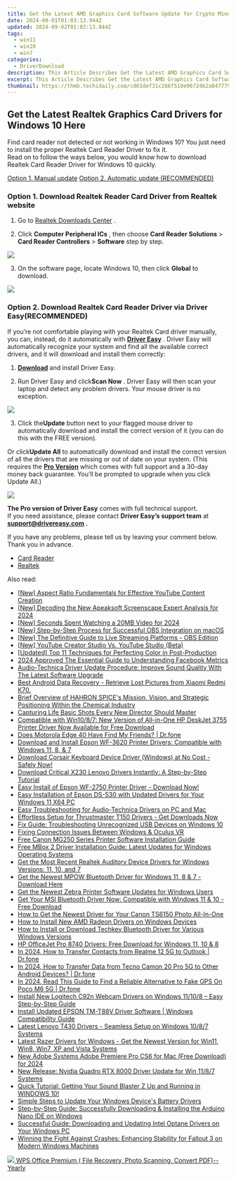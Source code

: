 ```yaml
---
title: Get the Latest AMD Graphics Card Software Update for Crypto Miners - Windows Guide
date: 2024-09-01T01:03:13.944Z
updated: 2024-09-02T01:03:13.944Z
tags:
  - win11
  - win10
  - win7
categories:
  - DriverDownload
description: This Article Describes Get the Latest AMD Graphics Card Software Update for Crypto Miners - Windows Guide
excerpt: This Article Describes Get the Latest AMD Graphics Card Software Update for Crypto Miners - Windows Guide
thumbnail: https://thmb.techidaily.com/cd61def31c266f510e96724b2a8477792657278ca4fb179ccb3f421fcf0aa55a.jpg
---
```


## Get the Latest Realtek Graphics Card Drivers for Windows 10 Here

Find card reader not detected or not working in Windows 10? You just need to install the proper Realtek Card Reader Driver to fix it.  
 Read on to follow the ways below, you would know how to download Realtek Card Reader Driver for Windows 10 quickly.

[Option 1. Manual update](https://tools.techidaily.com/drivereasy/download/)
[Option 2. Automatic update (RECOMMENDED)](https://www.drivereasy.com/knowledge/realtek-card-reader-driver-download-easily-for-windows-10/#2)

### **Option 1\. Download Realtek Reader Card Driver from Realtek website**

 1) Go to [Realtek Downloads Center](http://www.realtek.com/downloads/) .

 2) Click **Computer Peripheral ICs** , then choose **Card Reader Solutions**  \> **Card Reader Controllers**  \> **Software**  step by step.

![](https://images.drivereasy.com/wp-content/uploads/2017/01/11-4.png)

 3) On the software page, locate Windows 10, then click **Global** to download.

![](https://images.drivereasy.com/wp-content/uploads/2017/02/2-8.png)

### **Option 2\. Download Realtek Card Reader Driver via Driver Easy(RECOMMENDED)**

 If you’re not comfortable playing with your Realtek Card driver manually, you can, instead, do it automatically with **[Driver Easy](https://tools.techidaily.com/drivereasy/download/)**  . Driver Easy will automatically recognize your system and find all the available correct drivers, and it will download and install them correctly:

 1) **[Download](https://tools.techidaily.com/drivereasy/download/)**  and install Driver Easy.

 2) Run Driver Easy and click**Scan Now** . Driver Easy will then scan your laptop and detect any problem drivers. Your mouse driver is no exception.

![](https://images.drivereasy.com/wp-content/uploads/2017/02/SCAN.jpg)

 3) Click the**Update** button next to your flagged mouse driver to automatically download and install the correct version of it (you can do this with the FREE version).

 Or click**Update All** to automatically download and install the correct version of all the drivers that are missing or out of date on your system. (This requires the **[Pro Version](https://tools.techidaily.com/drivereasy/download/)**  which comes with full support and a 30-day money back guarantee. You’ll be prompted to upgrade when you click Update All.)

![](https://images.drivereasy.com/wp-content/uploads/2017/02/Realtek-Card-Reader.jpg)

**The Pro version of Driver Easy** comes with full technical support.  
 If you need assistance, please contact **Driver Easy’s support team** at **[support@drivereasy.com](https://tools.techidaily.com/drivereasy/download/) .**

 If you have any problems, please tell us by leaving your comment below. Thank you in advance.

* [Card Reader](https://tools.techidaily.com/drivereasy/download/)
* [Realtek](https://tools.techidaily.com/drivereasy/download/)

<ins class="adsbygoogle"
     style="display:block"
     data-ad-format="autorelaxed"
     data-ad-client="ca-pub-7571918770474297"
     data-ad-slot="1223367746"></ins>



<ins class="adsbygoogle"
     style="display:block"
     data-ad-client="ca-pub-7571918770474297"
     data-ad-slot="8358498916"
     data-ad-format="auto"
     data-full-width-responsive="true"></ins>

<span class="atpl-alsoreadstyle">Also read:</span>
<div><ul>
<li><a href="https://youtube-webster.techidaily.com/spect-ratio-fundamentals-for-effective-youtube-content-creation/"><u>[New] Aspect Ratio Fundamentals for Effective YouTube Content Creation</u></a></li>
<li><a href="https://on-screen-recording.techidaily.com/new-decoding-the-new-apeaksoft-screenscape-expert-analysis-for-2024/"><u>[New] Decoding the New Apeaksoft Screenscape  Expert Analysis for 2024</u></a></li>
<li><a href="https://fox-cloud.techidaily.com/new-seconds-spent-watching-a-20mb-video-for-2024/"><u>[New] Seconds Spent Watching a 20MB Video for 2024</u></a></li>
<li><a href="https://screen-video-capture.techidaily.com/new-step-by-step-process-for-successful-obs-integration-on-macos/"><u>[New] Step-by-Step Process for Successful OBS Integration on macOS</u></a></li>
<li><a href="https://on-screen-recording.techidaily.com/new-the-definitive-guide-to-live-streaming-platforms-obs-edition/"><u>[New] The Definitive Guide to Live Streaming Platforms - OBS Edition</u></a></li>
<li><a href="https://facebook-video-share.techidaily.com/new-youtube-creator-studio-vs-youtube-studio-beta/"><u>[New] YouTube Creator Studio Vs. YouTube Studio (Beta)</u></a></li>
<li><a href="https://some-approaches.techidaily.com/updated-top-11-techniques-for-perfecting-color-in-post-production/"><u>[Updated] Top 11 Techniques for Perfecting Color in Post-Production</u></a></li>
<li><a href="https://facebook-video-content.techidaily.com/2024-approved-the-essential-guide-to-understanding-facebook-metrics/"><u>2024 Approved  The Essential Guide to Understanding Facebook Metrics</u></a></li>
<li><a href="https://driver-download.techidaily.com/audio-technica-driver-update-procedure-improve-sound-quality-with-the-latest-software-upgrade/"><u>Audio-Technica Driver Update Procedure: Improve Sound Quality With The Latest Software Upgrade</u></a></li>
<li><a href="https://phone-solutions.techidaily.com/best-android-data-recovery-retrieve-lost-pictures-from-xiaomi-redmi-k70-by-fonelab-android-recover-pictures/"><u>Best Android Data Recovery - Retrieve Lost Pictures from Xiaomi Redmi K70.</u></a></li>
<li><a href="https://driver-download.techidaily.com/brief-overview-of-hahron-spices-mission-vision-and-strategic-positioning-within-the-chemical-industry/"><u>Brief Overview of HAHRON SPICE's Mission, Vision, and Strategic Positioning Within the Chemical Industry</u></a></li>
<li><a href="https://fox-glue.techidaily.com/capturing-life-basic-shots-every-new-director-should-master/"><u>Capturing Life  Basic Shots Every New Director Should Master</u></a></li>
<li><a href="https://win-dash.techidaily.com/compatible-with-win1087-new-version-of-all-in-one-hp-deskjet-3755-printer-driver-now-available-for-free-download/"><u>Compatible with Win10/8/7: New Version of All-in-One HP DeskJet 3755 Printer Driver Now Available for Free Download</u></a></li>
<li><a href="https://location-social.techidaily.com/does-motorola-edge-40-have-find-my-friends-drfone-by-drfone-virtual-android/"><u>Does Motorola Edge 40 Have Find My Friends? | Dr.fone</u></a></li>
<li><a href="https://driver-download.techidaily.com/download-and-install-epson-wf-3620-printer-drivers-compatible-with-windows-11-8-and-7/"><u>Download and Install Epson WF-3620 Printer Drivers: Compatible with Windows 11, 8, & 7</u></a></li>
<li><a href="https://driver-download.techidaily.com/1722973043177-download-corsair-keyboard-device-driver-windows-at-no-cost-safely-now/"><u>Download Corsair Keyboard Device Driver (Windows) at No Cost - Safely Now!</u></a></li>
<li><a href="https://driver-download.techidaily.com/download-critical-x230-lenovo-drivers-instantly-a-step-by-step-tutorial/"><u>Download Critical X230 Lenovo Drivers Instantly: A Step-by-Step Tutorial</u></a></li>
<li><a href="https://driver-download.techidaily.com/easy-install-of-epson-wf-2750-printer-driver-download-now/"><u>Easy Install of Epson WF-2750 Printer Driver - Download Now!</u></a></li>
<li><a href="https://driver-download.techidaily.com/easy-installation-of-epson-ds-530-with-updated-drivers-for-your-windows-11-x64-pc/"><u>Easy Installation of Epson DS-530 with Updated Drivers for Your Windows 11 X64 PC</u></a></li>
<li><a href="https://driver-download.techidaily.com/easy-troubleshooting-for-audio-technica-drivers-on-pc-and-mac/"><u>Easy Troubleshooting for Audio-Technica Drivers on PC and Mac</u></a></li>
<li><a href="https://driver-download.techidaily.com/1722977707667-effortless-setup-for-thrustmaster-t150-drivers-get-downloads-now/"><u>Effortless Setup for Thrustmaster T150 Drivers - Get Downloads Now</u></a></li>
<li><a href="https://driver-download.techidaily.com/fix-guide-troubleshooting-unrecognized-usb-devices-on-windows-10/"><u>Fix Guide: Troubleshooting Unrecognized USB Devices on Windows 10</u></a></li>
<li><a href="https://games-able.techidaily.com/fixing-connection-issues-between-windows-and-oculus-vr/"><u>Fixing Connection Issues Between Windows & Oculus VR</u></a></li>
<li><a href="https://driver-download.techidaily.com/free-canon-mg250-series-printer-software-installation-guide/"><u>Free Canon MG250 Series Printer Software Installation Guide</u></a></li>
<li><a href="https://driver-download.techidaily.com/free-mbox-2-driver-installation-guide-latest-updates-for-windows-operating-systems/"><u>Free MBox 2 Driver Installation Guide: Latest Updates for Windows Operating Systems</u></a></li>
<li><a href="https://driver-download.techidaily.com/get-the-most-recent-realtek-auditory-device-drivers-for-windows-versions-11-10-and-7/"><u>Get the Most Recent Realtek Auditory Device Drivers for Windows Versions: 11, 10, and 7</u></a></li>
<li><a href="https://driver-download.techidaily.com/get-the-newest-mpow-bluetooth-driver-for-windows-11-8-and-7-download-here/"><u>Get the Newest MPOW Bluetooth Driver for Windows 11, 8 & 7 - Download Here</u></a></li>
<li><a href="https://driver-download.techidaily.com/get-the-newest-zebra-printer-software-updates-for-windows-users/"><u>Get the Newest Zebra Printer Software Updates for Windows Users</u></a></li>
<li><a href="https://driver-download.techidaily.com/get-your-msi-bluetooth-driver-now-compatible-with-windows-11-and-10-free-download/"><u>Get Your MSI Bluetooth Driver Now: Compatible with Windows 11 & 10 - Free Download</u></a></li>
<li><a href="https://driver-download.techidaily.com/how-to-get-the-newest-driver-for-your-canon-ts6150-photo-all-in-one/"><u>How to Get the Newest Driver for Your Canon TS6150 Photo All-In-One</u></a></li>
<li><a href="https://driver-download.techidaily.com/how-to-install-new-amd-radeon-drivers-on-windows-devices/"><u>How to Install New AMD Radeon Drivers on Windows Devices</u></a></li>
<li><a href="https://driver-download.techidaily.com/how-to-install-or-download-techkey-bluetooth-driver-for-various-windows-versions/"><u>How to Install or Download Techkey Bluetooth Driver for Various Windows Versions</u></a></li>
<li><a href="https://driver-download.techidaily.com/hp-officejet-pro-8740-drivers-free-download-for-windows-11-10-and-8/"><u>HP OfficeJet Pro 8740 Drivers: Free Download for Windows 11, 10 & 8</u></a></li>
<li><a href="https://android-transfer.techidaily.com/in-2024-how-to-transfer-contacts-from-realme-12-5g-to-outlook-drfone-by-drfone-transfer-from-android-transfer-from-android/"><u>In 2024, How to Transfer Contacts from Realme 12 5G to Outlook | Dr.fone</u></a></li>
<li><a href="https://android-transfer.techidaily.com/in-2024-how-to-transfer-data-from-tecno-camon-20-pro-5g-to-other-android-devices-drfone-by-drfone-transfer-from-android-transfer-from-android/"><u>In 2024, How to Transfer Data from Tecno Camon 20 Pro 5G to Other Android Devices? | Dr.fone</u></a></li>
<li><a href="https://phone-solutions.techidaily.com/in-2024-read-this-guide-to-find-a-reliable-alternative-to-fake-gps-on-poco-m6-5g-drfone-by-drfone-virtual-android/"><u>In 2024, Read This Guide to Find a Reliable Alternative to Fake GPS On Poco M6 5G | Dr.fone</u></a></li>
<li><a href="https://driver-download.techidaily.com/install-new-logitech-c92n-webcam-drivers-on-windows-11108-easy-step-by-step-guide/"><u>Install New Logitech C92n Webcam Drivers on Windows 11/10/8 – Easy Step-by-Step Guide</u></a></li>
<li><a href="https://driver-download.techidaily.com/install-updated-epson-tm-t88v-driver-software-windows-compatibility-guide/"><u>Install Updated EPSON TM-T88V Driver Software | Windows Compatibility Guide</u></a></li>
<li><a href="https://driver-download.techidaily.com/latest-lenovo-t430-drivers-seamless-setup-on-windows-1087-systems/"><u>Latest Lenovo T430 Drivers - Seamless Setup on Windows 10/8/7 Systems</u></a></li>
<li><a href="https://driver-download.techidaily.com/latest-razer-drivers-for-windows-get-the-newest-version-for-win11-win8-win7-xp-and-vista-systems/"><u>Latest Razer Drivers for Windows - Get the Newest Version for Win11, Win8, Win7, XP and Vista Systems</u></a></li>
<li><a href="https://ai-video-apps.techidaily.com/new-adobe-systems-adobe-premiere-pro-cs6-for-mac-free-download-for-2024/"><u>New Adobe Systems Adobe Premiere Pro CS6 for Mac (Free Download) for 2024</u></a></li>
<li><a href="https://driver-download.techidaily.com/new-release-nvidia-quadro-rtx-8000-driver-update-for-win-1187-systems/"><u>New Release: Nvidia Quadro RTX 8000 Driver Update for Win 11/8/7 Systems</u></a></li>
<li><a href="https://driver-download.techidaily.com/quick-tutorial-getting-your-sound-blaster-z-up-and-running-in-windows-10/"><u>Quick Tutorial: Getting Your Sound Blaster Z Up and Running in WINDOWS 10!</u></a></li>
<li><a href="https://driver-download.techidaily.com/simple-steps-to-update-your-windows-devices-battery-drivers/"><u>Simple Steps to Update Your Windows Device's Battery Drivers</u></a></li>
<li><a href="https://driver-download.techidaily.com/step-by-step-guide-successfully-downloading-and-installing-the-arduino-nano-ide-on-windows/"><u>Step-by-Step Guide: Successfully Downloading & Installing the Arduino Nano IDE on Windows</u></a></li>
<li><a href="https://driver-download.techidaily.com/successful-guide-downloading-and-updating-intel-optane-drivers-on-your-windows-pc/"><u>Successful Guide: Downloading and Updating Intel Optane Drivers on Your Windows PC</u></a></li>
<li><a href="https://win-able.techidaily.com/winning-the-fight-against-crashes-enhancing-stability-for-fallout-3-on-modern-windows-machines/"><u>Winning the Fight Against Crashes: Enhancing Stability for Fallout 3 on Modern Windows Machines</u></a></li>
</ul></div>

<!-- affiliate ads begin -->
<a href="https://secure.2checkout.com/order/checkout.php?PRODS=38729081&QTY=1&AFFILIATE=108875&CART=1"><img src="https://website-prod.cache.wpscdn.com/img/wps-spreadsheet-free-excel-editor-online-offline-1x.93e269d.png" border="0">
WPS Office Premium ( File Recovery, Photo Scanning, Convert PDF)--Yearly</a>
<!-- affiliate ads end -->
